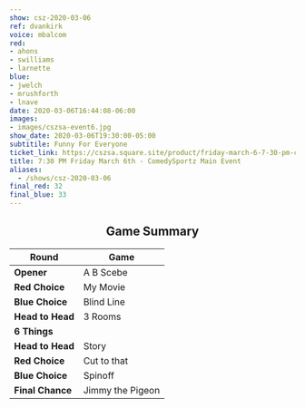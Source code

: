```yaml
---
show: csz-2020-03-06
ref: dvankirk
voice: mbalcom
red:
- ahons
- swilliams
- larnette
blue:
- jwelch
- mrushforth
- lnave
date: 2020-03-06T16:44:08-06:00
images:
- images/cszsa-event6.jpg
show_date: 2020-03-06T19:30:00-05:00
subtitile: Funny For Everyone
ticket_link: https://cszsa.square.site/product/friday-march-6-7-30-pm-comedysportz-main-event/181?cs=true
title: 7:30 PM Friday March 6th - ComedySportz Main Event
aliases:
  - /shows/csz-2020-03-06
final_red: 32
final_blue: 33
---
```


<center>

## Game Summary

| **Round** | **Game** |
|--------------|------|
| **Opener**       |A B Scebe|
| **Red Choice**   |My Movie|
| **Blue Choice**  |Blind Line|
| **Head to Head** |3 Rooms|
| **6 Things**   ||
| **Head to Head** |Story|
| **Red Choice**   |Cut to that|
| **Blue Choice**  |Spinoff|
| **Final Chance** |Jimmy the Pigeon|

</center>
